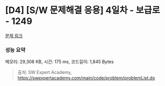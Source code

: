 # [D4] [S/W 문제해결 응용] 4일차 - 보급로 - 1249 

[문제 링크](https://swexpertacademy.com/main/code/problem/problemDetail.do?contestProbId=AV15QRX6APsCFAYD) 

### 성능 요약

메모리: 29,308 KB, 시간: 175 ms, 코드길이: 1,845 Bytes



> 출처: SW Expert Academy, https://swexpertacademy.com/main/code/problem/problemList.do